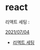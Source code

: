 # react

리액트 세팅 : <a href="https://www.notion.so/VScode-setting-c47710cca9d54a399d8e1a4513e5b4e6"/>

2021/07/04
- 리액트 세팅 
